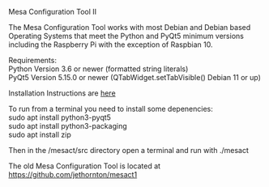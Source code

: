 Mesa Configuration Tool II

The Mesa Configuration Tool works with most Debian and Debian based Operating
Systems that meet the Python and PyQt5 minimum versions including the Raspberry
Pi with the exception of Raspbian 10.

Requirements:\
Python Version 3.6 or newer (formatted string literals)\
PyQt5 Version 5.15.0 or newer (QTabWidget.setTabVisible() Debian 11 or up)

Installation Instructions are [here](https://gnipsel.com/linuxcnc/mesact/index.html)

To run from a terminal you need to install some depenencies:\
sudo apt install python3-pyqt5\
sudo apt install python3-packaging\
sudo apt install zip

Then in the /mesact/src directory open a terminal and run with ./mesact

The old Mesa Configuration Tool is located at https://github.com/jethornton/mesact1

